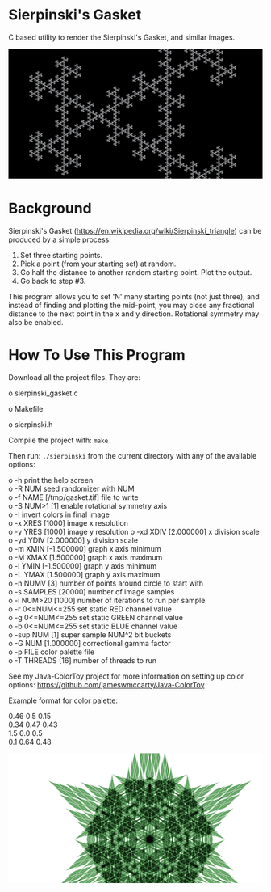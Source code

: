 # Sierpinski's Gasket
C based utility to render the Sierpinski's Gasket, and similar images.

![Sierpinski's Gasket Screenshot](demo.png "Example output")

# Background
Sierpinski's Gasket (https://en.wikipedia.org/wiki/Sierpinski_triangle) can be produced by a simple process:  
1) Set three starting points.  
2) Pick a point (from your starting set) at random.  
3) Go half the distance to another random starting point.  Plot the output.  
4) Go back to step #3.  

This program allows you to set 'N' many starting points (not just three), and instead of finding and plotting the mid-point, you may close any fractional distance to the next point in the x and y direction.  Rotational symmetry may also be enabled.

# How To Use This Program
Download all the project files.  They are:

o sierpinski_gasket.c

o Makefile

o sierpinski.h

Compile the project with: `make`

Then run: `./sierpinski` from the current directory with any of the available options:  

 o -h                      print the help screen  
 o -R NUM                  seed randomizer with NUM  
 o -f NAME [/tmp/gasket.tif]       file to write  
 o -S NUM>1 [1]            enable rotational symmetry axis  
 o -I                      invert colors in final image  
 o -x XRES [1000]          image x resolution  
 o -y YRES [1000]          image y resolution
 o -xd XDIV [2.000000]             x division scale  
 o -yd YDIV [2.000000]             y division scale  
 o -m XMIN [-1.500000]     graph x axis minimum  
 o -M XMAX [1.500000]      graph x axis maximum  
 o -l YMIN [-1.500000]     graph y axis minimum  
 o -L YMAX [1.500000]      graph y axis maximum  
 o -n NUMV [3]             number of points around circle to start with  
 o -s SAMPLES [20000]      number of image samples  
 o -i NUM>20 [1000]        number of iterations to run per sample  
 o -r 0<=NUM<=255          set static RED channel value  
 o -g 0<=NUM<=255          set static GREEN channel value  
 o -b 0<=NUM<=255          set static BLUE channel value  
 o -sup NUM [1]            super sample NUM^2 bit buckets  
 o -G NUM [1.000000]       correctional gamma factor  
 o -p FILE                 color palette file  
 o -T THREADS [16] number of threads to run  

See my Java-ColorToy project for more information on setting up color options: https://github.com/jameswmccarty/Java-ColorToy 

Example format for color palette:

0.46 0.5 0.15  
0.34 0.47 0.43  
1.5 0.0 0.5  
0.1 0.64 0.48  

![Sierpinski's Gasket Screenshot](demo2.png "Example output")


